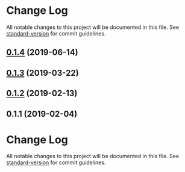 # Change Log

All notable changes to this project will be documented in this file. See [standard-version](https://github.com/conventional-changelog/standard-version) for commit guidelines.

<a name="0.1.4"></a>
## [0.1.4](https://github.com/dunai-ts/server/compare/v0.1.3...v0.1.4) (2019-06-14)



<a name="0.1.3"></a>
## [0.1.3](https://github.com/dunai-ts/server/compare/v0.1.2...v0.1.3) (2019-03-22)



<a name="0.1.2"></a>
## [0.1.2](https://github.com/dunai-ts/server/compare/v0.1.1...v0.1.2) (2019-02-13)



<a name="0.1.1"></a>
## 0.1.1 (2019-02-04)



# Change Log

All notable changes to this project will be documented in this file. See [standard-version](https://github.com/conventional-changelog/standard-version) for commit guidelines.
